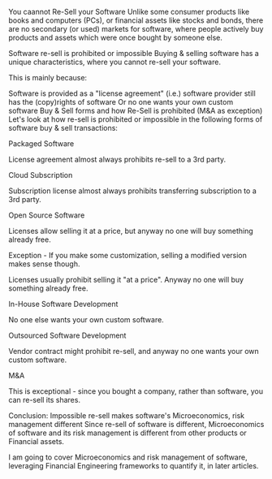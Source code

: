 You caannot Re-Sell your Software
Unlike some consumer products like books and computers (PCs), or financial assets like stocks and bonds, there are no secondary (or used) markets for software, where people actively buy products and assets which were once bought by someone else.

Software re-sell is prohibited or impossible
Buying & selling software has a unique characteristics, where you cannot re-sell your software.

This is mainly because:

Software is provided as a "license agreement"
(i.e.) software provider still has the (copy)rights of software
Or no one wants your own custom software
Buy & Sell forms and how Re-Sell is prohibited (M&A as exception)
Let's look at how re-sell is prohibited or impossible in the following forms of software buy & sell transactions:

Packaged Software

License agreement almost always prohibits re-sell to a 3rd party.

Cloud Subscription

Subscription license almost always prohibits transferring subscription to a 3rd party.

Open Source Software

Licenses allow selling it at a price, but anyway no one will buy something already free.

Exception - If you make some customization, selling a modified version makes sense though.

Licenses usually prohibit selling it "at a price". Anyway no one will buy something already free.

In-House Software Development

No one else wants your own custom software.

Outsourced Software Development

Vendor contract might prohibit re-sell, and anyway no one wants your own custom software.

M&A

This is exceptional - since you bought a company, rather than software, you can re-sell its shares.

Conclusion: Impossible re-sell makes software's Microeconomics, risk management different
Since re-sell of software is different, Microeconomics of software and its risk management is different from other products or Financial assets.

I am going to cover Microeconomics and risk management of software, leveraging Financial Engineering frameworks to quantify it, in later articles.